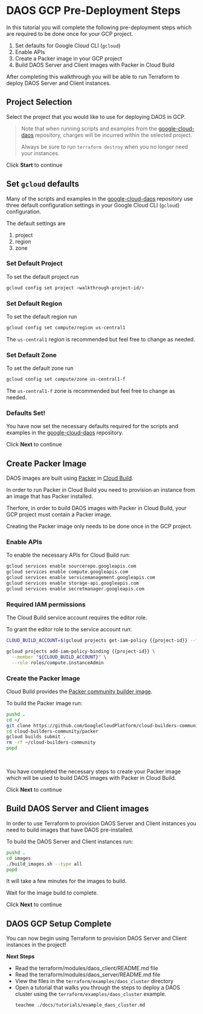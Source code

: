 # DAOS GCP Pre-Deployment Steps

In this tutorial you will complete the following pre-deployment steps which are required to be done once for your GCP project.

1. Set defaults for Google Cloud CLI (```gcloud```)
2. Enable APIs
3. Create a Packer image in your GCP project
4. Build DAOS Server and Client images with Packer in Cloud Build

After completing this walkthrough you will be able to run Terraform to deploy DAOS Server and Client instances.

## Project Selection

Select the project that you would like to use for deploying DAOS in GCP.

<walkthrough-project-setup billing="true"></walkthrough-project-billing-setup>

> Note that when running scripts and examples from the [google-cloud-daos](https://github.com/daos-stack/google-cloud-daos) repository, charges will be
> incurred within the selected project.
>
> Always be sure to run ```terraform destroy``` when you no longer need your instances.

Click **Start** to continue

## Set ```gcloud``` defaults

Many of the scripts and examples in the [google-cloud-daos](https://github.com/daos-stack/google-cloud-daos) repository use three default configuration settings in your Google Cloud CLI (```gcloud```) configuration.

The default settings are

1. project
2. region
3. zone

### Set Default Project

To set the default project run

```bash
gcloud config set project <walkthrough-project-id/>
```

### Set Default Region

To set the default region run

```bash
gcloud config set compute/region us-central1
```

The ```us-central1``` region is recommended but feel free to change as needed.

### Set Default Zone

To set the default zone run

```bash
gcloud config set compute/zone us-central1-f
```

The ```us-central1-f``` zone is recommended but feel free to change as needed.

### Defaults Set!

You have now set the necessary defaults required for the scripts and examples in the [google-cloud-daos](https://github.com/daos-stack/google-cloud-daos) repository.

Click **Next** to continue

## Create Packer Image

DAOS images are built using [Packer](https://www.packer.io/) in [Cloud Build](https://cloud.google.com/build).

In order to run Packer in Cloud Build you need to provision an instance from an image that has Packer installed.

Therfore, in order to build DAOS images with Packer in Cloud Build, your GCP project must contain a Packer image.

Creating the Packer image only needs to be done once in the GCP project.

### Enable APIs

To enable the necessary APIs for Cloud Build run:

```bash
gcloud services enable sourcerepo.googleapis.com
gcloud services enable compute.googleapis.com
gcloud services enable servicemanagement.googleapis.com
gcloud services enable storage-api.googleapis.com
gcloud services enable secretmanager.googleapis.com
```

### Required IAM permissions

The Cloud Build service account requires the editor role.

To grant the editor role to the service account run:

```bash
CLOUD_BUILD_ACCOUNT=$(gcloud projects get-iam-policy {{project-id}} --filter="(bindings.role:roles/cloudbuild.builds.builder)" --flatten="bindings[].members" --format="value(bindings.members[])")

gcloud projects add-iam-policy-binding {{project-id}} \
  --member "${CLOUD_BUILD_ACCOUNT}" \
  --role roles/compute.instanceAdmin
```

### Create the Packer Image

Cloud Build provides the [Packer community builder image](https://github.com/GoogleCloudPlatform/cloud-builders-community/tree/master/packer).

To build the Packer image run:

```bash
pushd .
cd ~/
git clone https://github.com/GoogleCloudPlatform/cloud-builders-community.git
cd cloud-builders-community/packer
gcloud builds submit .
rm -rf ~/cloud-builders-community
popd
```

<br>

You have completed the necessary steps to create your Packer image which will be used to build DAOS images with Packer in Cloud Build.

Click **Next** to continue

## Build DAOS Server and Client images

In order to use Terraform to provision DAOS Server and Client instances you need to build images that have DAOS pre-installed.

To build the DAOS Server and Client instances run:

```bash
pushd .
cd images
./build_images.sh --type all
popd
```

It will take a few minutes for the images to build.

Wait for the image build to complete.

Click **Next** to continue

## DAOS GCP Setup Complete

<walkthrough-conclusion-trophy></walkthrough-conclusion-trophy>

You can now begin using Terraform to provision DAOS Server and Client instances in the **<walkthrough-project-id/>** project!

**Next Steps**

- Read the <walkthrough-editor-open-file filePath="terraform/modules/daos_client/README.md">terraform/modules/daos_client/README.md</walkthrough-editor-open-file> file
- Read the <walkthrough-editor-open-file filePath="terraform/modules/daos_server/README.md">terraform/modules/daos_server/README.md</walkthrough-editor-open-file> file
- View the files in the ```terraform/examples/daos_cluster``` directory
- Open a tutorial that walks you through the steps to deploy a DAOS cluster using the ```terraform/examples/daos_cluster``` example.
   ```bash
   teachme ./docs/tutorials/example_daos_cluster.md
   ```
